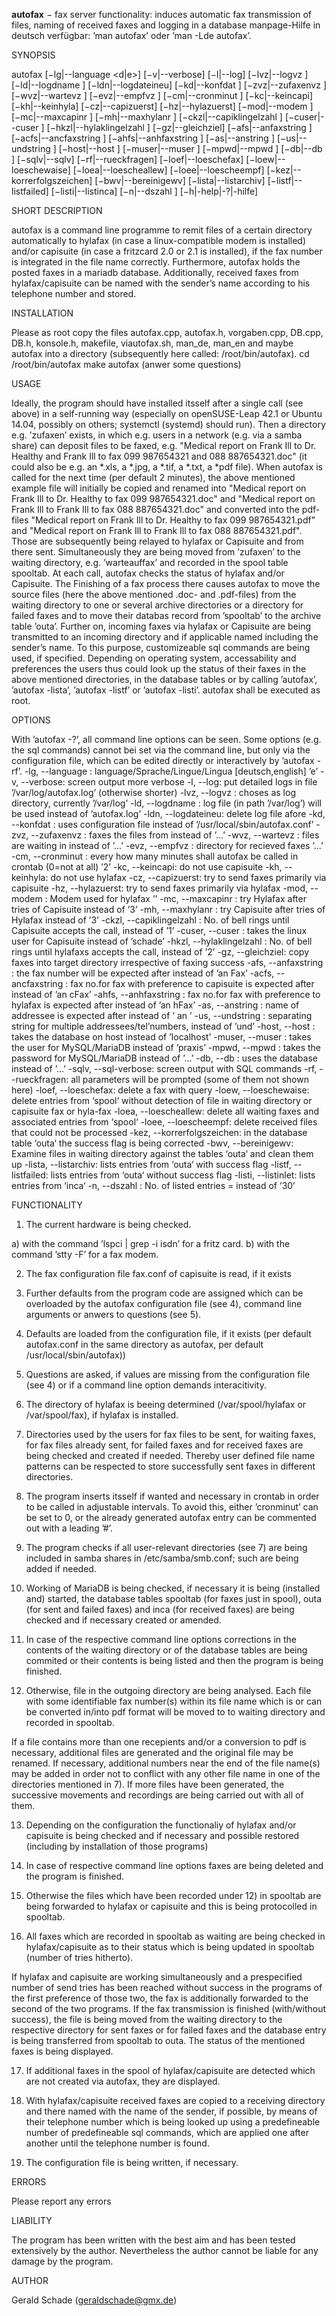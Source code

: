 <b>autofax</b> − fax server functionality: induces automatic fax transmission of files, naming of received faxes and logging in a database
manpage-Hilfe in deutsch verfügbar: ’man autofax’ oder ’man -Lde autofax’.

SYNOPSIS

autofax [−lg|--language <d|e>] [−v|--verbose] [−l|--log] [−lvz|--logvz <pfad>] [−ld|--logdname <string>] [−ldn|--logdateineu] [−kd|--konfdat <string>] [−zvz|--zufaxenvz <pfad>] [−wvz|--wartevz <pfad>] [−evz|--empfvz <pfad>] [−cm|--cronminut <zahl>] [−kc|--keincapi] [−kh|--keinhyla] [−cz|--capizuerst] [−hz|--hylazuerst] [−mod|--modem <string>] [−mc|--maxcapinr <zahl>] [−mh|--maxhylanr <zahl>] [−ckzl|--capiklingelzahl <zahl>] [−cuser|--cuser <string>] [−hkzl|--hylaklingelzahl <zahl>] [−gz|--gleichziel] [−afs|--anfaxstring <string>] [−acfs|--ancfaxstring <string>] [−ahfs|--anhfaxstring <string>] [−as|--anstring <string>] [−us|--undstring <string>] [−host|--host <string>] [−muser|--muser <string>] [−mpwd|--mpwd <string>] [−db|--db <string>] [−sqlv|--sqlv] [−rf|--rueckfragen] [−loef|--loeschefax] [−loew|--loeschewaise] [−loea|--loescheallew] [−loee|--loescheempf] [−kez|--korrerfolgszeichen] [−bwv|--bereinigewv] [−lista|--listarchiv] [−listf|--listfailed] [−listi|--listinca] [−n|--dszahl <zahl>] [−h|-help|-?|-hilfe]

SHORT DESCRIPTION

autofax is a command line programme to remit files of a certain directory automatically to hylafax (in case a linux-compatible modem is installed) and/or capisuite (in case a fritzcard 2.0 or 2.1 is installed), if the fax number is integrated in the file name correctly. Furthermore, autofax holds the posted faxes in a mariadb database.
Additionally, received faxes from hylafax/capisuite can be named with the sender’s name according to his telephone number and stored.

INSTALLATION

Please as root copy the files autofax.cpp, autofax.h, vorgaben.cpp, DB.cpp, DB.h, konsole.h, makefile, viautofax.sh, man_de, man_en and maybe autofax into a directory (subsequently here called: /root/bin/autofax).
cd /root/bin/autofax
make
autofax
(anwer some questions)

USAGE

Ideally, the program should have installed itsself after a single call (see above) in a self-running way (especially on openSUSE-Leap 42.1 or Ubuntu 14.04, possibly on others; systemctl (systemd) should run).
Then a directory e.g. ’zufaxen’ exists, in which e.g. users in a network (e.g. via a samba share) can deposit files to be faxed, e.g.
"Medical report on Frank Ill to Dr. Healthy and Frank Ill to fax 099 987654321 and 088 887654321.doc" (it could also be e.g. an *.xls, a *.jpg, a *.tif, a *.txt, a *pdf file).
When autofax is called for the next time (per default 2 minutes), the above mentioned example file will initially be copied and renamed into
"Medical report on Frank Ill to Dr. Healthy to fax 099 987654321.doc" and
"Medical report on Frank Ill to Frank Ill to fax 088 887654321.doc" and converted into the pdf-files
"Medical report on Frank Ill to Dr. Healthy to fax 099 987654321.pdf" and
"Medical report on Frank Ill to Frank Ill to fax 088 887654321.pdf".
Those are subsequently being relayed to hylafax or Capisuite and from there sent.
Simultaneously they are being moved from ’zufaxen’ to the waiting directory, e.g. ’warteauffax’ and recorded in the spool table spooltab.
At each call, autofax checks the status of hylafax and/or Capisuite. The Finishing of a fax process there causes autofax to move the source files (here the above mentioned .doc- and .pdf-files) from the waiting directory to one or several archive directories or a directory for failed faxes and to move their databas record from ’spooltab’ to the archive table ’outa’.
Further on, incoming faxes via hylafax or Capisuite are being transmitted to an incoming directory and if applicable named including the sender’s name. To this purpose, customizeable sql commands are being used, if specified.
Depending on operating system, accessability and preferences the users thus could look up the status of their faxes in the above mentioned directories, in the database tables or by calling ’autofax’, ’autofax -lista’, ’autofax -listf’ or ’autofax -listi’.
autofax shall be executed as root.

OPTIONS

With ’autofax -?’, all command line options can be seen. Some options (e.g. the sql commands) cannot bei set via the command line, but only via the configuration file, which can be edited directly or interactively by ’autofax -rf’.
-lg, --language <string>: language/Sprache/Lingue/Lingua [deutsch,english] ’e’
-v, --verbose: screen output more verbose
-l, --log: put detailed logs in file ’/var/log/autofax.log’ (otherwise shorter)
-lvz, --logvz <path>: choses <path> as log directory, currently ’/var/log’
-ld, --logdname <string>: log file <string> (in path ’/var/log’) will be used instead of ’autofax.log’
-ldn, --logdateineu: delete log file afore
-kd, --konfdat <string>: uses configuration file <string> instead of ’/usr/local/sbin/autofax.conf’
-zvz, --zufaxenvz <path>: faxes the files from <path> instead of ’...’
-wvz, --wartevz <path>: files are waiting in <path> instead of ’...’
-evz, --empfvz <path>: directory for recieved faxes ’...’
-cm, --cronminut <zahl>: every how many minutes shall autofax be called in crontab (0=not at all) ’2’
-kc, --keincapi: do not use capisuite
-kh, --keinhyla: do not use hylafax
-cz, --capizuerst: try to send faxes primarily via capisuite
-hz, --hylazuerst: try to send faxes primarily via hylafax
-mod, --modem <string>: Modem used for hylafax ’’
-mc, --maxcapinr <zahl>: try Hylafax after <no> tries of Capisuite instead of ’3’
-mh, --maxhylanr <zahl>: try Capisuite after <no> tries of Hylafax instead of ’3’
-ckzl, --capiklingelzahl <zahl>: No. of bell rings until Capisuite accepts the call, instead of ’1’
-cuser, --cuser <string>: takes the linux user <string> for Capisuite instead of ’schade’
-hkzl, --hylaklingelzahl <zahl>: No. of bell rings until hylafaxs accepts the call, instead of ’2’
-gz, --gleichziel: copy faxes into target directory irrespective of faxing success
-afs, --anfaxstring <string>: the fax number will be expected after <string> instead of ’an Fax’
-acfs, --ancfaxstring <string>: fax no.for fax with preference to capisuite is expected after <string> instead of ’an cFax’
-ahfs, --anhfaxstring <string>: fax no.for fax with preference to hylafax is expected after <string> instead of ’an hFax’
-as, --anstring <string>: name of addressee is expected after <string> instead of ’ an ’
-us, --undstring <string>: separating string <string> for multiple addressees/tel’numbers, instead of ’und’
-host, --host <string>: takes the database on host <string> instead of ’localhost’
-muser, --muser <string>: takes the user <string> for MySQL/MariaDB instead of ’praxis’
-mpwd, --mpwd <string>: takes the password <string> for MySQL/MariaDB instead of ’...’
-db, --db <string>: uses the database <string> instead of ’...’
-sqlv, --sql-verbose: screen output with SQL commands
-rf, --rueckfragen: all parameters will be prompted (some of them not shown here)
-loef, --loeschefax: delete a fax with query
-loew, --loeschewaise: delete entries from ‘spool‘ without detection of file in waiting directory or capisuite fax or hyla-fax
-loea, --loescheallew: delete all waiting faxes and associated entries from ‘spool‘
-loee, --loescheempf: delete received files that could not be processed
-kez, --korrerfolgszeichen: in the database table ‘outa‘ the success flag is being corrected
-bwv, --bereinigewv: Examine files in waiting directory against the tables ‘outa‘ and clean them up
-lista, --listarchiv: lists entries from ‘outa‘ with success flag
-listf, --listfailed: lists entries from ‘outa‘ without success flag
-listi, --listinlet: lists entries from ‘inca‘
-n, --dszahl <zahl>: No. of listed entries = <zahl> instead of ’30’

FUNCTIONALITY

1) The current hardware is being checked.

a) with the command ’lspci | grep -i isdn’ for a fritz card.
b) with the command ’stty -F’ for a fax modem.

2) The fax configuration file fax.conf of capisuite is read, if it exists
	

3) Further defaults from the program code are assigned which can be overloaded by the autofax configuration file (see 4), command line arguments or anwers to questions (see 5).
	

4) Defaults are loaded from the configuration file, if it exists (per default autofax.conf in the same directory as autofax, per default /usr/local/sbin/autofax))
	

5) Questions are asked, if values are missing from the configuration file (see 4) or if a command line option demands interacitivity.
	

6) The directory of hylafax is beeing determined (/var/spool/hylafax or /var/spool/fax), if hylafax is installed.
	

7) Directories used by the users for fax files to be sent, for waiting faxes, for fax files already sent, for failed faxes and for received faxes are being checked and created if needed. Thereby user defined file name patterns can be respected to store successfully sent faxes in different directories.
	

8) The program inserts itsself if wanted and necessary in crontab in order to be called in adjustable intervals. To avoid this, either ’cronminut’ can be set to 0, or the already generated autofax entry can be commented out with a leading ’#’.
	

9) The program checks if all user-relevant directories (see 7) are being included in samba shares in /etc/samba/smb.conf; such are being added if needed.
	

10) Working of MariaDB is being checked, if necessary it is being (installed and) started, the database tables spooltab (for faxes just in spool), outa (for sent and failed faxes) and inca (for received faxes) are being checked and if necessary created or amended.
	

11) In case of the respective command line options corrections in the contents of the waiting directory or of the database tables are being commited or their contents is being listed and then the program is being finished.
	

12) Otherwise, file in the outgoing directory are being analysed. Each file with some identifiable fax number(s) within its file name which is or can be converted in/into pdf format will be moved to to waiting directory and recorded in spooltab.

If a file contains more than one recepients and/or a conversion to pdf is necessary, additional files are generated and the original file may be renamed. If necessary, additional numbers near the end of the file name(s) may be added in order not to conflict with any other file name in one of the directories mentioned in 7).
If more files have been generated, the successive movements and recordings are being carried out with all of them.
	

13) Depending on the configuration the functionaliy of hylafax and/or capisuite is being checked and if necessary and possible restored (including by installation of those programs)
	

14) In case of respective command line options faxes are being deleted and the program is finished.
	

15) Otherwise the files which have been recorded under 12) in spooltab are being forwarded to hylafax or capisuite and this is being protocolled in spooltab.
	

16) All faxes which are recorded in spooltab as waiting are being checked in hylafax/capisuite as to their status which is being updated in spooltab (number of tries hitherto).

If hylafax and capisuite are working simultaneously and a prespecified number of send tries has been reached without success in the programs of the first preference of those two, the fax is additionally forwarded to the second of the two programs.
If the fax transmission is finished (with/without success), the file is being moved from the waiting directory to the respective directory for sent faxes or for failed faxes and the database entry is being transferred from spooltab to outa.
The status of the mentioned faxes is being displayed.
	

17) If additional faxes in the spool of hylafax/capisuite are detected which are not created via autofax, they are displayed.
	

18) With hylafax/capisuite received faxes are copied to a receiving directory and there named with the name of the sender, if possible, by means of their telephone number which is being looked up using a predefineable number of predefineable sql commands, which are applied one after another until the telephone number is found.
	

19) The configuration file is being written, if necessary.

ERRORS

Please report any errors

LIABILITY

The program has been written with the best aim and has been tested extensively by the author.
Nevertheless the author cannot be liable for any damage by the program.

AUTHOR

Gerald Schade (geraldschade@gmx.de)
